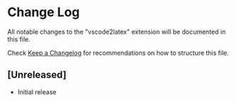 # Change Log

All notable changes to the "vscode2latex" extension will be documented in this file.

Check [Keep a Changelog](http://keepachangelog.com/) for recommendations on how to structure this file.

## [Unreleased]

- Initial release